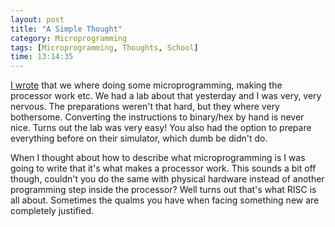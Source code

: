 ```yaml
---
layout: post
title: "A Simple Thought"
category: Microprogramming
tags: [Microprogramming, Thoughts, School]
time: 13:14:35
---
```

[I wrote][] that we where doing some microprogramming, making the processor work etc. We had a lab about that yesterday and I was very, very nervous. The preparations weren't that hard, but they where very bothersome. Converting the instructions to binary/hex by hand is never nice. Turns out the lab was very easy! You also had the option to prepare everything before on their simulator, which dumb be didn't do.

When I thought about how to describe what microprogramming is I was going to write that it's what makes a processor work. This sounds a bit off though, couldn't you do the same with physical hardware instead of another programming step inside the processor? Well turns out that's what RISC is all about. Sometimes the qualms you have when facing something new are completely justified.

[I wrote]: /blog/speeding_ahead

